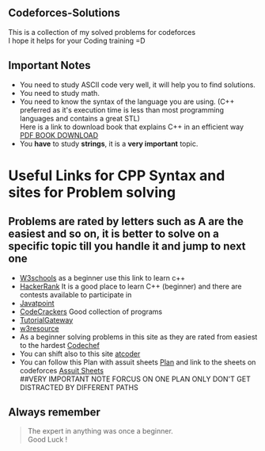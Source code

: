 ## Codeforces-Solutions
This is a collection of my solved problems for codeforces <br />
I hope it helps for your Coding training =D <br />

## **Important Notes** <br />
* You need to study ASCII code very well, it will help you to find solutions. <br />
* You need to study math. <br />
* You need to know the syntax of the language you are using. (C++ preferred as it's execution time is less than most programming languages and contains a great STL) <br />
Here is a link to download book that explains C++ in an efficient way [PDF BOOK DOWNLOAD](http://powerunit-ju.com/wp-content/uploads/2020/02/Daniel-Y-Liang-et-al.-Introduction-to-Programming-with-C-Pearson-2014.pdf) <br />
* You **have** to study **strings**, it is a **very important** topic. <br />
# **Useful Links for CPP Syntax and sites for Problem solving** <br />
## **Problems are rated by letters such as A are the easiest and so on, it is better to solve on a specific topic till you handle it and jump to next one**
* [W3schools](https://www.w3schools.com/cpp/default.asp) as a beginner use this link to learn c++ <br />
* [HackerRank](https://www.hackerrank.com/) It is a good place to learn C++ (beginner) and there are contests available to participate in <br />
* [Javatpoint](https://www.javatpoint.com/cpp-tutorial) <br />
* [CodeCrackers](https://codescracker.com/cpp/program/cpp-program-reverse-array.htm#:~:text=To%20reverse%20an%20array%20in%20C%2B%2B%20programming%2C%20you,second%20last%20index%20to%20second%20and%20so%20on) Good collection of programs <br />
* [TutorialGateway](https://www.tutorialgateway.org/cpp-programs/) <br />
* [w3resource](https://www.w3resource.com/cpp-exercises/) <br />
* As a beginner solving problems in this site as they are rated from easiest to the hardest [Codechef](https://www.codechef.com/practice?end_rating=999&group=all&hints=0&itm_campaign=practice&itm_medium=navmenu&limit=20&page=0&search=&sort_by=difficulty_rating&sort_order=asc&start_rating=0&tags=&topic=&video_editorial=0&wa_enabled=0) <br />
* You can shift also to this site [atcoder](https://kenkoooo.com/atcoder/#/table/) <br />
* You can follow this Plan with assuit sheets [Plan](https://docs.google.com/spreadsheets/d/12XlGl2Nae1NXRDNet_bGQ2HM2O3kq-9FS0Jm2pDwFyg/edit#gid=1683044666) and link to the
sheets on codeforces [Assuit Sheets](https://codeforces.com/group/MWSDmqGsZm/contests) <br />
##VERY IMPORTANT NOTE FORCUS ON ONE PLAN ONLY DON'T GET DISTRACTED BY DIFFERENT PATHS

## Always remember <br />
> The expert in anything was once a beginner. <br />
Good Luck !


